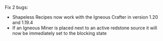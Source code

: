 Fix 2 bugs:
* Shapeless Recipes now work with the Igneous Crafter in version 1.20 and 1.19.4
* If an Igneous Miner is placed next to an active redstone source it will now be immediately set to the blocking state